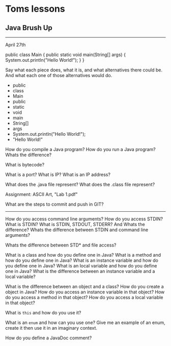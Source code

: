 # Toms lessons 

## Java Brush Up

------------------------
April 27th

public class Main {
  public static void main(String[] args) {
    System.out.println("Hello World!");
  }
}

Say what each piece does, what it is, and what alternatives there could be. And what each one of those alternatives would do.

- public
- class
- Main
- public
- static
- void
- main
- String[]
- args
- System.out.println("Hello World!");
- "Hello World!"

How do you compile a Java program?
How do you run a Java program?
Whats the difference?

What is bytecode?

What is a port?
What is IP?
What is an IP address?

What does the .java file represent?
What does the .class file represent?

Assignment: ASCII Art, "Lab 1.pdf"

What are the steps to commit and push in GIT?

--------------------------------

How do you access command line arguments?
How do you access STDIN?
What is STDIN?
What is STDIN, STDOUT, STDERR? And Whats the difference?
Whats the difference between STDIN and command line arguments?

Whats the difference between STD* and file access?

What is a class and how do you define one in Java?
What is a method and how do you define one in Java?
What is an instance variable and how do you define one in Java?
What is an local variable and how do you define one in Java?
What is the difference between an instance variable and a local variable?

What is the difference between an object and a class?
How do you create a object in Java?
How do you access an instance variable in that object?
How do you access a method in that object?
How do you access a local variable in that object?

What is `this` and how do you use it?

What is an `enum` and how can you use one?
Give me an example of an enum, create it then use it in an imaginary context.

How do you define a JavaDoc comment?